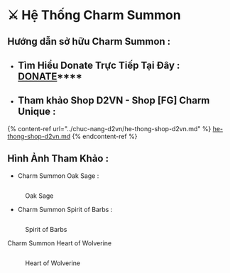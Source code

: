 # ⚔ Hệ Thống Charm Summon

## Hướng dẫn sở hữu Charm Summon :&#x20;

* ## Tìm Hiểu Donate Trực Tiếp Tại Đây : [**DONATE**](https://tm.diablo2-vn.com/donate/)****
* ## **Tham khảo Shop D2VN - Shop \[FG] Charm Unique :**&#x20;

{% content-ref url="../chuc-nang-d2vn/he-thong-shop-d2vn.md" %}
[he-thong-shop-d2vn.md](../chuc-nang-d2vn/he-thong-shop-d2vn.md)
{% endcontent-ref %}

## Hình Ảnh Tham Khảo :

* Charm Summon Oak Sage :

<figure><img src="../.gitbook/assets/oak.png" alt=""><figcaption><p>Oak Sage</p></figcaption></figure>

* Charm Summon Spirit of Barbs :&#x20;

<figure><img src="../.gitbook/assets/SoB.png" alt=""><figcaption><p>Spirit of Barbs</p></figcaption></figure>

Charm Summon Heart of Wolverine

<figure><img src="../.gitbook/assets/wol.png" alt=""><figcaption><p>Heart of Wolverine</p></figcaption></figure>
